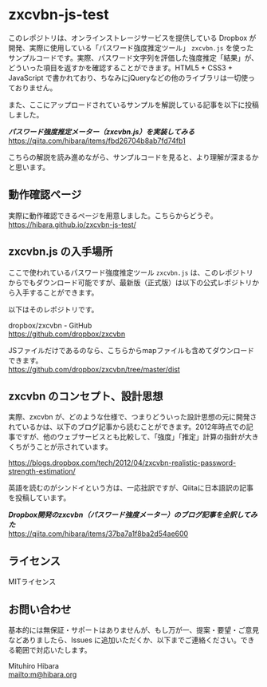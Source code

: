 # zxcvbn-js-test

このレポジトリは、オンラインストレージサービスを提供している Dropbox が開発、実際に使用している「パスワード強度推定ツール」 `zxcvbn.js` を使ったサンプルコードです。実際、パスワード文字列を評価した強度推定「結果」が、どういった項目を返すかを確認することができます。HTML5 + CSS3 + JavaScript で書かれており、ちなみにjQueryなどの他のライブラリは一切使っておりません。

また、ここにアップロードされているサンプルを解説している記事を以下に投稿しました。

***パスワード強度推定メーター（zxcvbn.js）を実装してみる***  
<https://qiita.com/hibara/items/fbd26704b8ab7fd74fb1>

こちらの解説を読み進めながら、サンプルコードを見ると、より理解が深まるかと思います。

## 動作確認ページ

実際に動作確認できるページを用意しました。こちらからどうぞ。  
<https://hibara.github.io/zxcvbn-js-test/>

## zxcvbn.js の入手場所

ここで使われているパスワード強度推定ツール `zxcvbn.js` は、このレポジトリからでもダウンロード可能ですが、最新版（正式版）は以下の公式レポジトリから入手することができます。

以下はそのレポジトリです。

dropbox/zxcvbn - GitHub  
<https://github.com/dropbox/zxcvbn>

JSファイルだけであるのなら、こちらからmapファイルも含めてダウンロードできます。  
<https://github.com/dropbox/zxcvbn/tree/master/dist>

## zxcvbn のコンセプト、設計思想

実際、zxcvbn が、どのような仕様で、つまりどういった設計思想の元に開発されているかは、以下のブログ記事から読むことができます。2012年時点での記事ですが、他のウェブサービスとも比較して、「強度」「推定」計算の指針が大きくちがうことが示されています。

<https://blogs.dropbox.com/tech/2012/04/zxcvbn-realistic-password-strength-estimation/>

英語を読むのがシンドイという方は、一応拙訳ですが、Qiitaに日本語訳の記事を投稿しています。

***Dropbox開発のzxcvbn（パスワード強度メーター）のブログ記事を全訳してみた***  
<https://qiita.com/hibara/items/37ba7a1f8ba2d54ae600>

## ライセンス

MITライセンス

## お問い合わせ

基本的には無保証・サポートはありませんが、もし万が一、提案・要望・ご意見などありましたら、Issues に追加いただくか、以下までご連絡ください。できる範囲で対応いたします。

Mituhiro Hibara  
<mailto:m@hibara.org>
